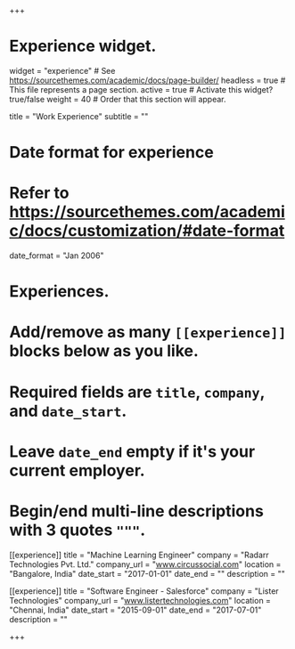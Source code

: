 +++
# Experience widget.
widget = "experience"  # See https://sourcethemes.com/academic/docs/page-builder/
headless = true  # This file represents a page section.
active = true  # Activate this widget? true/false
weight = 40  # Order that this section will appear.

title = "Work Experience"
subtitle = ""

# Date format for experience
#   Refer to https://sourcethemes.com/academic/docs/customization/#date-format
date_format = "Jan 2006"

# Experiences.
#   Add/remove as many `[[experience]]` blocks below as you like.
#   Required fields are `title`, `company`, and `date_start`.
#   Leave `date_end` empty if it's your current employer.
#   Begin/end multi-line descriptions with 3 quotes `"""`.
[[experience]]
  title = "Machine Learning Engineer"
  company = "Radarr Technologies Pvt. Ltd."
  company_url = "www.circussocial.com"
  location = "Bangalore, India"
  date_start = "2017-01-01"
  date_end = ""
  description = ""

[[experience]]
  title = "Software Engineer - Salesforce"
  company = "Lister Technologies"
  company_url = "www.listertechnologies.com"
  location = "Chennai, India"
  date_start = "2015-09-01"
  date_end = "2017-07-01"
  description = ""

  
+++
